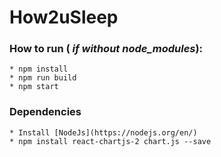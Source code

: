 # How2uSleep

### How to run ( _if without node_modules_):
	* npm install
	* npm run build
	* npm start

### Dependencies
	* Install [NodeJs](https://nodejs.org/en/)
	* npm install react-chartjs-2 chart.js --save

